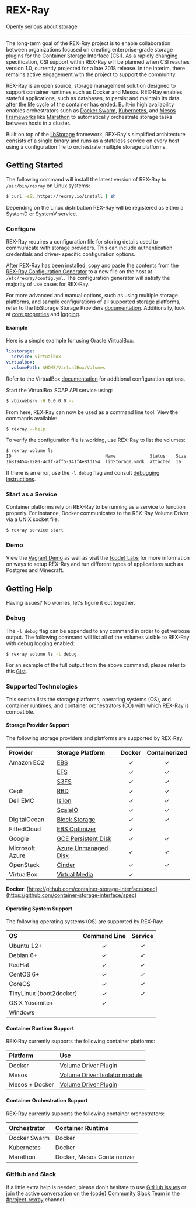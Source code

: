 # REX-Ray

Openly serious about storage

---
The long-term goal of the REX-Ray project is to enable collaboration between
organizations focused on creating enterprise-grade storage plugins for the
Container Storage Interface (CSI). As a rapidly changing specification, CSI
support within REX-Ray will be planned when CSI reaches version 1.0, currently
projected for a late 2018 release. In the interim, there remains active
engagement with the project to support the community.

REX-Ray is an open source, storage management solution designed to support
container runtimes such as Docker and Mesos. REX-Ray enables stateful
applications, such as databases, to persist and maintain its data after the life
cycle of the container has ended. Built-in high availability enables
orchestrators such as [Docker Swarm](https://docs.docker.com/engine/swarm/),
[Kubernetes](http://kubernetes.io/), and [Mesos
Frameworks](http://mesos.apache.org/) like
[Marathon](https://mesosphere.github.io/marathon/) to automatically orchestrate
storage tasks between hosts in a cluster.

Built on top of the [libStorage](./user-guide/servers/libstorage.md)
framework, REX-Ray's simplified architecture consists of a single binary and
runs as a stateless service on every host using a configuration file to
orchestrate multiple storage platforms.

## Getting Started
The following command will install the latest version of REX-Ray to
`/usr/bin/rexray` on Linux systems:

```sh
$ curl -sSL https://rexray.io/install | sh
```

Depending on the Linux distribution REX-Ray will be registered as
either a SystemD or SystemV service.

### Configure
REX-Ray requires a configuration file for storing details used to communicate
with storage providers. This can include authentication credentials and driver-
specific configuration options.

After REX-Ray has been installed, copy and paste the contents from the
[REX-Ray Configuration Generator](http://rexrayconfig.codedellemc.com/) to a
new file on the host at `/etc/rexray/config.yml`. The configuration generator
will satisfy the majority of use cases for REX-Ray.

For more advanced and manual options, such as using multiple storage platforms,
and sample configurations of all supported storage platforms, refer to the
libStorage Storage Providers
[documentation](./user-guide/storage-providers.md).
Additionally, look at [core properties](./user-guide/config.md#configuration-properties)
and [logging](./user-guide/config.md#logging).

#### Example
Here is a simple example for using Oracle VirtualBox:

```yaml
libstorage:
  service: virtualbox
virtualbox:
  volumePath: $HOME/VirtualBox/Volumes
```

Refer to the VirtualBox
[documentation](./user-guide/storage-providers.md#virtualbox)
for additional configuration options.

Start the VirtualBox SOAP API service using:

```sh
$ vboxwebsrv -H 0.0.0.0 -v
```

From here, REX-Ray can now be used as a command line tool. View the commands
available:

```sh
$ rexray --help
```

To verify the configuration file is working, use REX-Ray to list the volumes:

```sh
$ rexray volume ls
ID                                    Name             Status    Size
1b819454-a280-4cff-aff5-141f4e8fd154  libStorage.vmdk  attached  16
```

If there is an error, use the `-l debug` flag and consult [debugging
instructions](/#getting-help).

### Start as a Service
Container platforms rely on REX-Ray to be running as a service to function
properly. For instance, Docker communicates to the REX-Ray Volume Driver via a
UNIX socket file.

```sh
$ rexray service start
```

### Demo
View the [Vagrant Demo](./user-guide/demo/) as well as visit the [{code}
Labs](https://github.com/codedellemc/labs) for more information on ways to
setup REX-Ray and run different types of applications such as Postgres and
Minecraft.

## Getting Help
Having issues? No worries, let's figure it out together.

### Debug
The `-l debug` flag can be appended to any command in order to get verbose
output. The following command will list all of the volumes visible to REX-Ray
with debug logging enabled:

```sh
$ rexray volume ls -l debug
```

For an example of the full output from the above command, please refer to this
[Gist](https://gist.github.com/akutz/df2afe2dc43f75b67b8977f398095ed7).

### Supported Technologies
This section lists the storage platforms, operating systems (OS), and
container runtimes, and container orchestrators (CO) with which REX-Ray
is compatible.

#### Storage Provider Support
The following storage providers and platforms are supported by REX-Ray.

| Provider        | Storage Platform                                                             | Docker | Containerized |
|:----------------|:-----------------------------------------------------------------------------|:------:|:-------------:|
| Amazon EC2      | [EBS](./user-guide/storage-providers.md#aws-ebs)                             |    ✓   |       ✓       |
|                 | [EFS](./user-guide/storage-providers.md#aws-efs)                             |    ✓   |       ✓       |
|                 | [S3FS](./user-guide/storage-providers.md#aws-s3fs)                           |    ✓   |       ✓       |
| Ceph            | [RBD](./user-guide/storage-providers.md#ceph-rbd)                            |    ✓   |       ✓       |
| Dell EMC        | [Isilon](./user-guide/storage-providers.md#dell-emc-isilon)                  |    ✓   |       ✓       |
|                 | [ScaleIO](./user-guide/storage-providers.md#dell-emc-scaleio)                |    ✓   |       ✓       |
| DigitalOcean    | [Block Storage](./user-guide/storage-providers.md#do-block-storage)          |    ✓   |       ✓       |
| FittedCloud     | [EBS Optimizer](./user-guide/storage-providers.md/#ebs-optimizer)            |    ✓   |               |
| Google          | [GCE Persistent Disk](./user-guide/storage-providers.md#gce-persistent-disk) |    ✓   |       ✓       |
| Microsoft Azure | [Azure Unmanaged Disk](./user-guide/storage-providers.md#azure-ud)           |    ✓   |       ✓       |
| OpenStack       | [Cinder](./user-guide/storage-providers.md#cinder)                           |    ✓   |       ✓       |
| VirtualBox      | [Virtual Media](./user-guide/storage-providers.md#virtualbox)                |    ✓   |               |

**Docker**: [https://github.com/container-storage-interface/spec](https://github.com/container-storage-interface/spec)

#### Operating System Support
The following operating systems (OS) are supported by REX-Ray:

| OS                      | Command Line | Service |
|:------------------------|:------------:|:-------:|
| Ubuntu 12+              |       ✓      |    ✓    |
| Debian 6+               |       ✓      |    ✓    |
| RedHat                  |       ✓      |    ✓    |
| CentOS 6+               |       ✓      |    ✓    |
| CoreOS                  |       ✓      |    ✓    |
| TinyLinux (boot2docker) |       ✓      |    ✓    |
| OS X Yosemite+          |       ✓      |         |
| Windows                 |              |         |

#### Container Runtime Support
REX-Ray currently supports the following container platforms:

| Platform       | Use                                                               |
|:---------------|:------------------------------------------------------------------|
| Docker         | [Volume Driver Plugin](./user-guide/schedulers/dockermd)          |
| Mesos          | [Volume Driver Isolator module](./user-guide/schedulers/mesos.md) |
| Mesos + Docker | [Volume Driver Plugin](./user-guide/schedulers/mesos.md)          |

#### Container Orchestration Support
REX-Ray currently supports the following container orchestrators:

| Orchestrator | Container Runtime           |
|:-------------|:----------------------------|
| Docker Swarm | Docker                      |
| Kubernetes   | Docker                      |
| Marathon     | Docker, Mesos Containerizer |

### GitHub and Slack
If a little extra help is needed, please don't hesitate to use [GitHub
issues](https://github.com/rexray/rexray/issues) or join the active
conversation on the [{code} Community Slack
Team](https://thecodeteam.com/community/) in the
[#project-rexray](https://codecommunity.slack.com/channels/project-rexray)
channel.
